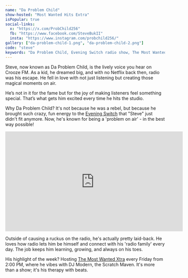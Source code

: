 ```yaml
---
name: "Da Problem Child"
show-hosted: "Most Wanted Hits Extra"
isPopular: true
social-links:
  x: "https://x.com/ProbChild256"
  fb: "https://www.facebook.com/SteveBukII"
  insta: "https://www.instagram.com/probchild256/"
gallery: ["da-problem-child-1.png", "da-problem-child-2.png"]
code: "steve"
keywords: "Da Problem Child, Evening Switch radio show, The Most Wanted Xtra, Steve Da Problem Child bio, Crooze FM radio personality"
---
```


Steve, now known as Da Problem Child, is the lively voice you hear on Crooze FM. As a kid, he dreamed big, and with no Netflix back then, radio was his escape. He fell in love with not just listening but creating those magical moments on air.

He’s not in it for the fame but for the joy of making listeners feel something special. That’s what gets him excited every time he hits the studio.

Why Da Problem Child? It's not because he was a rebel, but because he brought such crazy, fun energy to the [Evening Switch](/shows/evening-switch) that "Steve" just didn't fit anymore. Now, he's known for being a 'problem on air' - in the best way possible!

<iframe width="560" height="315" src="https://www.youtube-nocookie.com/embed/9ZYygA_2iQA?si=0A0o1S56p4LYP-oh&amp;controls=0" title="YouTube video player" frameborder="0" allow="accelerometer; autoplay; clipboard-write; encrypted-media; gyroscope; picture-in-picture; web-share" referrerpolicy="strict-origin-when-cross-origin" allowfullscreen></iframe>

Outside of causing a ruckus on the radio, he's actually pretty laid-back. He loves how radio lets him be himself and connect with his 'radio family' every day. The job keeps him learning, growing, and always on his toes.

His highlight of the week? Hosting [The Most Wanted Xtra](/shows/tgif-most-wanted-extra) every Friday from 2:00 PM, where he vibes with DJ Modern, the Scratch Maven. It's more than a show; it's his therapy with beats.
